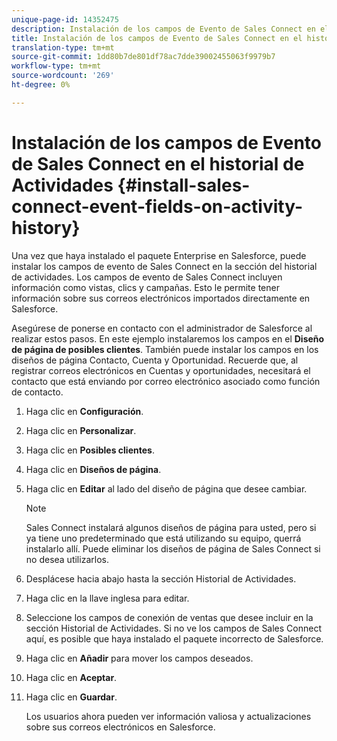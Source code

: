 ```yaml
---
unique-page-id: 14352475
description: Instalación de los campos de Evento de Sales Connect en el historial de Actividades - Documentos de marketing - Documentación del producto
title: Instalación de los campos de Evento de Sales Connect en el historial de Actividades
translation-type: tm+mt
source-git-commit: 1dd80b7de801df78ac7dde39002455063f9979b7
workflow-type: tm+mt
source-wordcount: '269'
ht-degree: 0%

---
```



# Instalación de los campos de Evento de Sales Connect en el historial de Actividades {#install-sales-connect-event-fields-on-activity-history}

Una vez que haya instalado el paquete Enterprise en Salesforce, puede instalar los campos de evento de Sales Connect en la sección del historial de actividades. Los campos de evento de Sales Connect incluyen información como vistas, clics y campañas. Esto le permite tener información sobre sus correos electrónicos importados directamente en Salesforce.

Asegúrese de ponerse en contacto con el administrador de Salesforce al realizar estos pasos. En este ejemplo instalaremos los campos en el **Diseño de página de posibles clientes**. También puede instalar los campos en los diseños de página Contacto, Cuenta y Oportunidad. Recuerde que, al registrar correos electrónicos en Cuentas y oportunidades, necesitará el contacto que está enviando por correo electrónico asociado como función de contacto.

1. Haga clic en **Configuración**.
1. Haga clic en **Personalizar**.
1. Haga clic en **Posibles clientes**.
1. Haga clic en **Diseños de página**.
1. Haga clic en **Editar** al lado del diseño de página que desee cambiar.

   >[!NOTE]
   >
   >Sales Connect instalará algunos diseños de página para usted, pero si ya tiene uno predeterminado que está utilizando su equipo, querrá instalarlo allí. Puede eliminar los diseños de página de Sales Connect si no desea utilizarlos.

1. Desplácese hacia abajo hasta la sección Historial de Actividades.
1. Haga clic en la llave inglesa para editar.
1. Seleccione los campos de conexión de ventas que desee incluir en la sección Historial de Actividades. Si no ve los campos de Sales Connect aquí, es posible que haya instalado el paquete incorrecto de Salesforce.
1. Haga clic en **Añadir** para mover los campos deseados.
1. Haga clic en **Aceptar**.
1. Haga clic en **Guardar**.

   Los usuarios ahora pueden ver información valiosa y actualizaciones sobre sus correos electrónicos en Salesforce.

